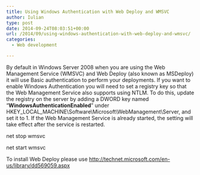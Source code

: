 ```yaml
---
title: Using Windows Authentication with Web Deploy and WMSVC
author: Iulian
type: post
date: 2014-09-24T08:03:51+00:00
url: /2014/09/using-windows-authentication-with-web-deploy-and-wmsvc/
categories:
  - Web development

---
```

By default in Windows Server 2008 when you are using the Web Management Service (WMSVC) and Web Deploy (also known as MSDeploy) it will use Basic authentication to perform your deployments. If you want to enable Windows Authentication you will need to set a registry key so that the Web Management Service also supports using NTLM. To do this, update the registry on the server by adding a DWORD key named &#8220;**WindowsAuthenticationEnabled**&#8221; under HKEY\_LOCAL\_MACHINE\Software\Microsoft\WebManagement\Server, and set it to 1. If the Web Management Service is already started, the setting will take effect after the service is restarted.

net stop wmsvc
  
net start wmsvc

To install Web Deploy please use http://technet.microsoft.com/en-us/library/dd569059.aspx